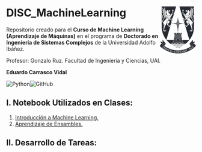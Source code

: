 # DISC_MachineLearning <img src="img/logo.png" align="right" width = "95px"/>
    
Repositorio creado para el **Curso de Machine Learning (Aprendizaje de Máquinas)** en el programa de **Doctorado en Ingeniería de Sistemas Complejos** de la Universidad Adolfo Ibáñez.

Profesor: Gonzalo Ruz. Facultad de Ingeniería y Ciencias, UAI.

**Eduardo Carrasco Vidal**
 
![Python](https://img.shields.io/badge/python-%2314354C.svg)![GitHub](https://img.shields.io/badge/github-%23121011.svg)

## I. Notebook Utilizados en Clases:
1. [Introducción a Machine Learning.](https://github.com/educarrascov/DISC_MachineLearning/blob/main/Script/1.0.%2001Introduccion.ipynb)
2. [Aprendizaje de Ensambles.](https://github.com/educarrascov/DISC_MachineLearning/blob/main/Script/2.1.%20Aprendizaje_de_ensambles.ipynb)

## II. Desarrollo de Tareas:

